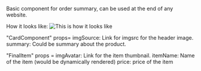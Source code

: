 Basic component for order summary, can be used at the end of any website.

How it looks like:
![This is how it looks like](https://github.com/ahujaharshit15/order-card-component/blog/master/component.jpeg?raw=true)


"CardComponent" props=
imgSource: Link for imgsrc for the header image.
summary: Could be summary about the product.

"FinalItem" props = 
imgAvatar: Link for the item thumbnail.
itemName: Name of the item (would be dynamically rendered)
price: price of the item